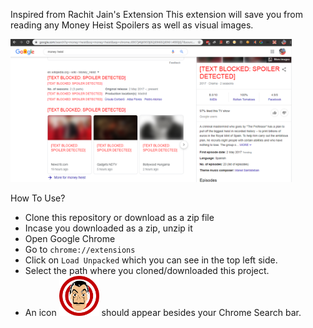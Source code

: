 Inspired from Rachit Jain's Extension
This extension will save you from reading any Money Heist Spoilers as well as visual images.
<br/>

<img src="working.png" alt="drawing" width="450"/> 

How To Use?

* Clone this repository or download as a zip file
* Incase you downloaded as a zip, unzip it
* Open Google Chrome
* Go to `chrome://extensions`
* Click on `Load Unpacked` which you can see in the top left side.
* Select the path where you cloned/downloaded this project.
* An icon <img src="bella-ciao.png" alt="🐺" width="64"/> should appear besides your Chrome Search bar.
